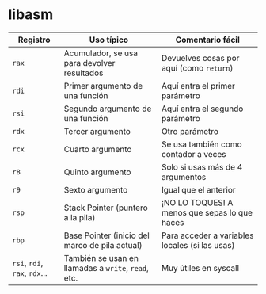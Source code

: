 # libasm


| Registro                      | Uso típico                                          | Comentario fácil                               |
| ----------------------------- | --------------------------------------------------- | ---------------------------------------------- |
| `rax`                         | Acumulador, se usa para devolver resultados         | Devuelves cosas por aquí (como `return`)       |
| `rdi`                         | Primer argumento de una función                     | Aquí entra el primer parámetro                 |
| `rsi`                         | Segundo argumento de una función                    | Aquí entra el segundo parámetro                |
| `rdx`                         | Tercer argumento                                    | Otro parámetro                                 |
| `rcx`                         | Cuarto argumento                                    | Se usa también como contador a veces           |
| `r8`                          | Quinto argumento                                    | Solo si usas más de 4 argumentos               |
| `r9`                          | Sexto argumento                                     | Igual que el anterior                          |
| `rsp`                         | Stack Pointer (puntero a la pila)                   | ¡NO LO TOQUES! A menos que sepas lo que haces  |
| `rbp`                         | Base Pointer (inicio del marco de pila actual)      | Para acceder a variables locales (si las usas) |
| `rsi`, `rdi`, `rax`, `rdx`... | También se usan en llamadas a `write`, `read`, etc. | Muy útiles en syscall                          |
